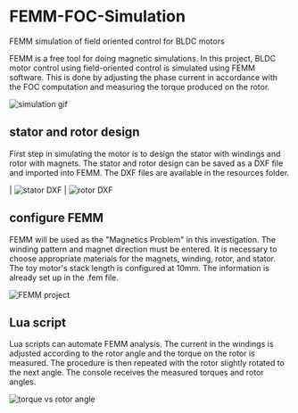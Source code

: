 # FEMM-FOC-Simulation
FEMM simulation of field oriented control for BLDC motors

FEMM is a free tool for doing magnetic simulations. In this project, BLDC motor control using field-oriented control is simulated using FEMM software. This is done by adjusting the phase current in accordance with the FOC computation and measuring the torque produced on the rotor.

![simulation gif](https://github.com/yoga-cycle/FEMM-FOC-Simulation/blob/main/resources/simulation.gif)

## stator and rotor design
First step in simulating the motor is to design the stator with windings and rotor with magnets. The stator and rotor design can be saved as a DXF file and imported into FEMM. The DXF files are available in the resources folder.

| ![stator DXF](https://github.com/yoga-cycle/FEMM-FOC-Simulation/blob/main/resources/stator.jpg) | ![rotor DXF](https://github.com/yoga-cycle/FEMM-FOC-Simulation/blob/main/resources/rotor.jpg)

## configure FEMM
FEMM will be used as the "Magnetics Problem" in this investigation. The winding pattern and magnet direction must be entered. It is necessary to choose appropriate materials for the magnets, winding, rotor, and stator. The toy motor's stack length is configured at 10mm. The information is already set up in the .fem file.

![FEMM project](https://github.com/yoga-cycle/FEMM-FOC-Simulation/blob/main/resources/femm_project.jpg)

## Lua script
Lua scripts can automate FEMM analysis. The current in the windings is adjusted according to the rotor angle and the torque on the rotor is measured. The procedure is then repeated with the rotor slightly rotated to the next angle. The console receives the measured torques and rotor angles.

![torque vs rotor angle](https://github.com/yoga-cycle/FEMM-FOC-Simulation/blob/main/resources/plot.png)
